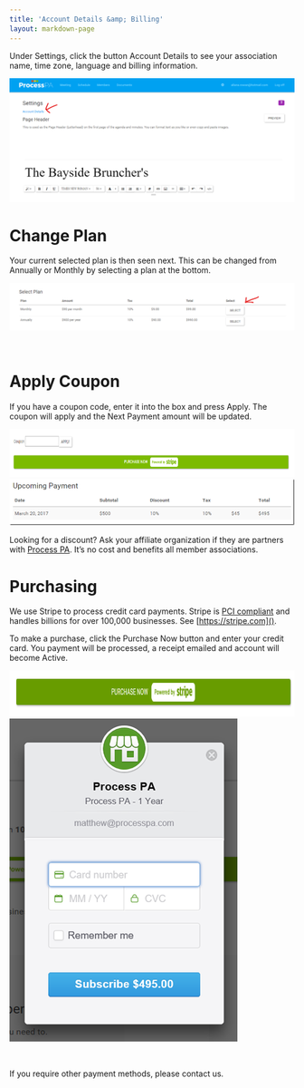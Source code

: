 ```yaml
---
title: 'Account Details &amp; Billing'
layout: markdown-page
---
```

Under Settings, click the button Account Details to see your association name, time zone, language and billing information.

<img class="img-fluid" src="/content/pages/help/account/account-settings1.png" />

# Change Plan

Your current selected plan is then seen next. This can be changed from Annually or Monthly by selecting a plan at the bottom.


<img class="img-fluid" src="/content/pages/help/account/ink-select-plan.png" />

&nbsp;

# Apply Coupon

If you have a coupon code, enter it into the box and press Apply. The coupon will apply and the Next Payment amount will be updated.

<img class="img-fluid" src="/content/pages/help/account/coupon.png" width="764" height="85" />

<img class="img-fluid" src="/content/pages/help/account/image-3.png" />

Looking for a discount? Ask your affiliate organization if they are partners with <a href="http://processpa.com/" target="_blank">Process PA</a>. It’s no cost and benefits all member associations.

# Purchasing

We use Stripe to process credit card payments. Stripe is [PCI compliant](https://www.pcisecuritystandards.org/) and handles billions for over 100,000 businesses. See [https://stripe.com]().

To make a purchase, click the Purchase Now button and enter your credit card. You payment will be processed, a receipt emailed and account will become Active.

<img class="img-fluid" src="/content/pages/help/account/image-4.png" width="975" height="82" />

<img class="img-fluid" src="/content/pages/help/account/image-5.png" />

&nbsp;

If you require other payment methods, please <a target="_blank">contact us</a>.
